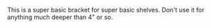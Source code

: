 This is a super basic bracket for super basic shelves. Don't use it for anything much deeper than 4" or so.
